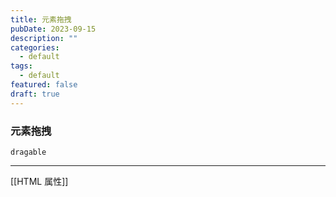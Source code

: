 ```yaml
---
title: 元素拖拽
pubDate: 2023-09-15
description: ""
categories:
  - default
tags:
  - default
featured: false
draft: true
---
```

### 元素拖拽

`dragable`

---

[[HTML 属性]]
